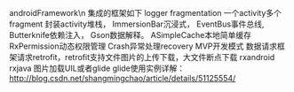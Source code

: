 androidFramework\n
集成的框架如下
logger
fragmentation 一个activity多个fragment
封装activity堆栈，
ImmersionBar沉浸式，
EventBus事件总线,
Butterknife依赖注入，
Gson数据解释。
ASimpleCache本地简单缓存
RxPermission动态权限管理
Crash异常处理recovery
MVP开发模式
数据请求框架请求retrofit，retrofit支持文件图片的上传下载，大文件断点下载
rxandroid
rxjava
图片加载UIL或者glide glide使用实例详解：http://blog.csdn.net/shangmingchao/article/details/51125554/
